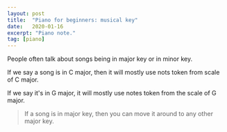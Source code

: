 ```yaml
---
layout: post
title:  "Piano for beginners: musical key"
date:   2020-01-16
excerpt: "Piano note."
tag: [piano]
---
```


People often talk about songs being in major key or in minor key. 

If we say a song is in C major, then it will mostly use nots token from scale of C major.

If we say it's in G major, it will mostly use notes token from the scale of G major.

> If a song is in major key, then you can move it around to any other major key.